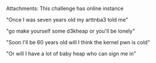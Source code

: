 Attachments:
This challenge has online instance

"Once I was seven years old my arttnba3 told me"

"go make yourself some d3kheap or you'll be lonely"

"Soon I'll be 60 years old will I think the kernel pwn is cold"

"Or will I have a lot of baby heap who can sign me in"
